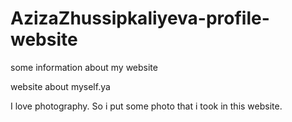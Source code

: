# AzizaZhussipkaliyeva-profile-website
some information about my website


website about myself.ya 

I love photography.
So i put some photo that i took in this website.